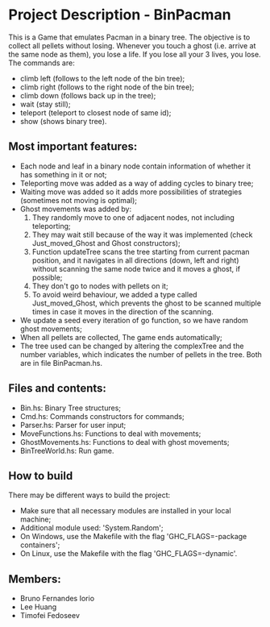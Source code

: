 # Project Description - BinPacman
This is a Game that emulates Pacman in a binary tree.
The objective is to collect all pellets without losing.
Whenever you touch a ghost (i.e. arrive at the same node as them), you lose a life. If you lose all your 3 lives, you lose.
The commands are:
 - climb left (follows to the left node of the bin tree);
 - climb right (follows to the right node of the bin tree);
 - climb down (follows back up in the tree);
 - wait (stay still);
 - teleport (teleport to closest node of same id);
 - show (shows binary tree).

## Most important features:
 - Each node and leaf in a binary node contain information of whether it has something in it or not;
 - Teleporting move was added as a way of adding cycles to binary tree;
 - Waiting move was added so it adds more possibilities of strategies (sometimes not moving is optimal);
 - Ghost movements was added by:
    1) They randomly move to one of adjacent nodes, not including teleporting;
    2) They may wait still because of the way it was implemented (check Just_moved_Ghost and Ghost constructors);
    3) Function updateTree scans the tree starting from current pacman position, and it navigates in all directions (down, left and right) without scanning the same node twice and it moves a ghost, if possible;
    4) They don't go to nodes with pellets on it;
    5) To avoid weird behaviour, we added a type called Just_moved_Ghost, which prevents the ghost to be scanned multiple times in case it moves in the direction of the scanning.
 - We update a seed every iteration of go function, so we have random ghost movements;
 - When all pellets are collected, The game ends automatically;
 - The tree used can be changed by altering the complexTree and the number variables, which indicates the number of pellets in the tree. Both are in file BinPacman.hs.
## Files and contents:
 - Bin.hs: Binary Tree structures;
 - Cmd.hs: Commands constructors for commands;
 - Parser.hs: Parser for user input;
 - MoveFunctions.hs: Functions to deal with movements;
 - GhostMovements.hs: Functions to deal with ghost movements;
 - BinTreeWorld.hs: Run game.

## How to build

There may be different ways to build the project:
 - Make sure that all necessary modules are installed in your local machine;
 - Additional module used: 'System.Random';
 - On Windows, use the Makefile with the flag 'GHC_FLAGS=-package containers';
 - On Linux, use the Makefile with the flag 'GHC_FLAGS=-dynamic'.

## Members:
 - Bruno Fernandes Iorio
 - Lee Huang
 - Timofei Fedoseev




